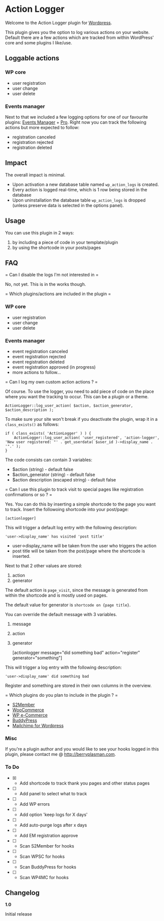 # Action Logger

Welcome to the Action Logger plugin for [Wordpress](http://wordpress.org). 

This plugin gives you the option to log various actions on your website. Default there are a few actions which are tracked from within WordPress' core and some plugins I like/use.

## Loggable actions

### WP core
* user registration
* user change
* user delete

### Events manager
Next to that we included a few logging options for one of our favourite plugins: [Events Manager](http://wp-events-plugin.com/) + [Pro](https://eventsmanagerpro.com/). Right now you can track the following actions but more expected to follow:
* registration canceled
* registration rejected
* registration deleted

## Impact

The overall impact is minimal.

* Upon activation a new database table named `wp_action_logs` is created.
* Every action is logged real-time, which is 1 row being stored in the database
* Upon uninstallation the database table `wp_action_logs` is dropped (unless preserve data is selected in the options panel).

## Usage

You can use this plugin in 2 ways:
1. by including a piece of code in your template/plugin
1. by using the shortcode in your posts/pages

## FAQ

= Can I disable the logs I'm not interested in =

No, not yet. This is in the works though.

= Which plugins/actions are included in the plugin =

### WP core
* user registration
* user change
* user delete

### Events manager
* event registration canceled
* event registration rejected
* event registration deleted
* event registration approved (in progress)
* more actions to follow...

= Can I log my own custom action actions ? =

Of course. To use the logger, you need to add piece of code on the place where you want the tracking to occur. This can be a plugin or a theme.

    ActionLogger::log_user_action( $action, $action_generator, $action_description );

To make sure your site won't break if you deactivate the plugin, wrap it in a `class_exists()` as follows:     

    if ( class_exists( 'ActionLogger' ) ) {
        ActionLogger::log_user_action( 'user_registered', 'action-logger', 'New user registered: "' . get_userdata( $user_id )->display_name . '".' );
    }

The code consists can contain 3 variables:
* $action (string) - default false
* $action_generator (string) - default false
* $action description (escaped string) - default false

= Can I use this plugin to track visit to special pages like registration confirmations or so ? =

Yes. You can do this by inserting a simple shortcode to the page you want to track. Insert the followoing shortcode into your post/page:
    
    [actionlogger]

This will trigger a default log entry with the following description:

    'user->display_name' has visited 'post title'

* user->display_name will be taken from the user who triggers the action
* post title will be taken from the post/page where the shortcode is inserted.

Next to that 2 other values are stored:
1. action
2. generator

The default action is `page_visit`, since the message is generated from within the shortcode and is mostly used on pages.

The default value for generator is `shortcode on {page title}`. 

You can override the default message with 3 variables.

1. message
1. action
1. generator


    [actionlogger message="did something bad" action="register" generator="something"]

This will trigger a log entry with the following description:

    'user->display_name' did something bad

Register and something are stored in their own columns in the overview.

= Which plugins do you plan to include in the plugin ? =

* [S2Member](http://www.s2member.com/)
* [WooCommerce](https://woocommerce.com/)
* [WP e-Commerce](https://wpecommerce.org/)
* [BuddyPress](https://buddypress.org/)
* [Mailchimp for Wordpress](https://mc4wp.com/)


### Misc

If you're a plugin author and you would like to see your hooks logged in this plugin, please contact me @ http://berryplasman.com.  

### To Do
* [X] - Add shortcode to track thank you pages and other status pages
* [ ] - Add panel to select what to track
* [ ] - Add WP errors
* [ ] - Add option 'keep logs for X days'
* [ ] - Add auto-purge logs after x days
* [ ] - Add EM registration approve
* [ ] - Scan S2Member for hooks
* [ ] - Scan WPSC for hooks
* [ ] - Scan BuddyPress for hooks
* [ ] - Scan WP4MC for hooks

## Changelog

**1.0**

Initial release
